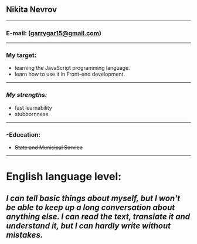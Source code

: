 ## Nikita Nevrov ##
-------
### **E-mail: (garrygar15@gmail.com)**
---------------
### My target:
  - learning the JavaScript programming language.
  - learn how to use it in Front-end development.
--------------
### ***My strengths:***
  - fast learnability
  - stubbornness
--------------
### -Education:
   - ~~State and Municipal Service~~
---------------
 # English language level:
 *I can tell basic things about myself, but I won't be able to keep up a long conversation about anything else. I can read the text, translate it and understand it, but I can hardly write without mistakes.*
 ----------